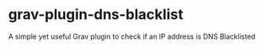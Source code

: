 # grav-plugin-dns-blacklist
A simple yet useful Grav plugin to check if an IP address is DNS Blacklisted
